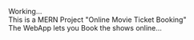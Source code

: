 Working...  
This is a MERN Project "Online Movie Ticket Booking"  
The WebApp lets you Book the shows online...
